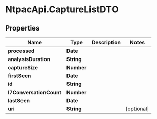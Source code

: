 # NtpacApi.CaptureListDTO

## Properties
Name | Type | Description | Notes
------------ | ------------- | ------------- | -------------
**processed** | **Date** |  | 
**analysisDuration** | **String** |  | 
**captureSize** | **Number** |  | 
**firstSeen** | **Date** |  | 
**id** | **String** |  | 
**l7ConversationCount** | **Number** |  | 
**lastSeen** | **Date** |  | 
**uri** | **String** |  | [optional] 


